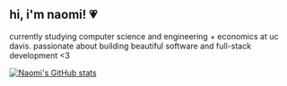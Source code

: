 ## hi, i'm naomi! 💗

currently studying computer science and engineering + economics at uc davis. passionate about building beautiful software and full-stack development <3

[![Naomi's GitHub stats](https://github-readme-stats.vercel.app/api?username=naomitzhao&hide_rank=true&show=reviews&hide=stars&theme=dracula)](https://github.com/anuraghazra/github-readme-stats)
